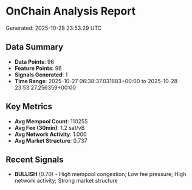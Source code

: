 # OnChain Analysis Report
Generated: 2025-10-28 23:53:29 UTC

## Data Summary
- **Data Points**: 96
- **Feature Points**: 96
- **Signals Generated**: 1
- **Time Range**: 2025-10-27 06:38:37.031683+00:00 to 2025-10-28 23:53:27.256359+00:00

## Key Metrics
- **Avg Mempool Count**: 110255
- **Avg Fee (30min)**: 1.2 sat/vB
- **Avg Network Activity**: 1.000
- **Avg Market Structure**: 0.737

## Recent Signals
- **BULLISH** (0.70) - High mempool congestion; Low fee pressure; High network activity; Strong market structure
